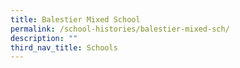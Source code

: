 ```yaml
---
title: Balestier Mixed School
permalink: /school-histories/balestier-mixed-sch/
description: ""
third_nav_title: Schools
---
```


